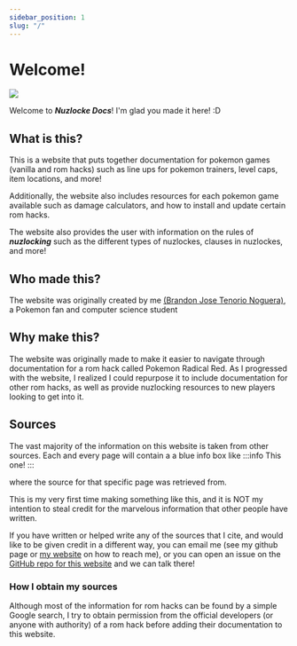 ```yaml
---
sidebar_position: 1
slug: "/"
---
```


# Welcome!

![](https://user-images.githubusercontent.com/18350557/176309783-0785949b-9127-417c-8b55-ab5a4333674e.gif)

Welcome to ***Nuzlocke Docs***! I'm glad you made it here! :D

## What is this?

This is a website that puts together documentation for pokemon games (vanilla and rom hacks) such as line ups for pokemon trainers, level caps, item locations, and more!

Additionally, the website also includes resources for each pokemon game available such as damage calculators, and how to install and update certain rom hacks.

The website also provides the user with information on the rules of ***nuzlocking*** such as the different types of nuzlockes, clauses in nuzlockes, and more!


## Who made this?

The website was originally created by me [(Brandon Jose Tenorio Noguera)](https://github.com/bjtn1), a Pokemon fan and computer science student

## Why make this?

The website was originally made to make it easier to navigate through documentation for a rom hack called Pokemon Radical Red. As I progressed with the website, I realized I could repurpose it to include documentation for other rom hacks, as well as provide nuzlocking resources to new players looking to get into it.

## Sources

The vast majority of the information on this website is taken from other sources. Each and every page will contain a a blue info box like
:::info
This one!
:::

where the source for that specific page was retrieved from.

This is my very first time making something like this, and it is NOT my intention to steal credit for the marvelous information that other people have written.

If you have written or helped write any of the sources that I cite, and would like to be given credit in a different way, you can email me (see my github page or [my website](https://bjtnoguera.netlify.app/) on how to reach me), or you can open an issue on the [GitHub repo for this website](https://github.com/bjtn1/nuzlockedocs.org) and we can talk there!

### How I obtain my sources
Although most of the information for rom hacks can be found by a simple Google search, I try to obtain permission from the official developers (or anyone with authority) of a rom hack before adding their documentation to this website.
